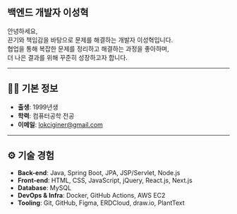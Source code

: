 ## 백엔드 개발자 이성혁

안녕하세요,  
끈기와 책임감을 바탕으로 문제를 해결하는 개발자 이성혁입니다.  
협업을 통해 복잡한 문제를 정리하고 해결하는 과정을 좋아하며,  
더 나은 결과를 위해 꾸준히 성장하고자 합니다.

---

## 🧑‍💻 기본 정보

- **출생**: 1999년생  
- **학력**: 컴퓨터공학 전공
- **이메일**: lokciginer@gmail.com 
---

## ⚙️ 기술 경험

- **Back-end**: Java, Spring Boot, JPA, JSP/Servlet, Node.js  
- **Front-end**: HTML, CSS, JavaScript, jQuery, React.js, Next.js  
- **Database**: MySQL  
- **DevOps & Infra**: Docker, GitHub Actions, AWS EC2  
- **Tooling**: Git, GitHub, Figma, ERDCloud, draw.io, PlantText
